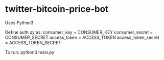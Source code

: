 # twitter-bitcoin-price-bot

Uses Python3

Define auth.py as:
consumer_key		= CONSUMER_KEY
consumer_secret 	= CONSUMER_SECRET
access_token		= ACCESS_TOKEN
access_token_secret 	= ACCESS_TOKEN_SECRET

To run:
python3 main.py
